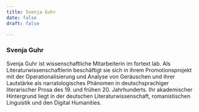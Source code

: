 ```yaml
---
title: Svenja Guhr
date: false
draft: false

---
```



### Svenja Guhr
Svenja Guhr ist wissenschaftliche Mitarbeiterin im fortext lab. Als Literaturwissenschaftlerin beschäftigt sie sich in ihrem Promotionsprojekt mit der Operationalisierung und Analyse von Geräuschen und ihrer Lautstärke als narratologisches Phänomen in deutschsprachiger literarischer Prosa des 19. und frühen 20. Jahrhunderts. Ihr akademischer Hintergrund liegt in der deutschen Literaturwissenschaft, romanistischen Linguistik und den Digital Humanities. 